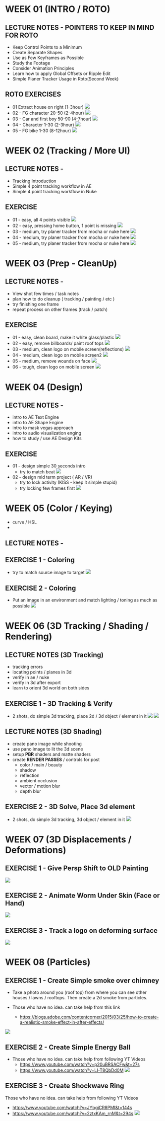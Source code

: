 # WEEK 01 (INTRO / ROTO)

## LECTURE NOTES - POINTERS TO KEEP IN MIND FOR ROTO
- Keep Control Points to a Minimum
- Create Separate Shapes
- Use as Few Keyframes as Possible
- Study the Footage
- Consider Animation Principles
- Learn how to apply Global Offsets or Ripple Edit
- Simple Planer Tracker Usage in Roto(Second Week)
## ROTO EXERCISES
- 01 Extract house on right    (1-3hour)
[<img src="_thumbs/roto1.png">](https://github.com/lalamax3d/vfx_nca_2020/)
- 02 - FG character 20-50    (2-4hour)
[<img src="_thumbs/roto2.png">](https://github.com/lalamax3d/vfx_nca_2020/)
- 03 - Car and first boy 50-90    (4-7hour)
[<img src="_thumbs/roto3.png">](https://github.com/lalamax3d/vfx_nca_2020/)
- 04 - Character 1-30      (2-3hour)
[<img src="_thumbs/roto4.png">](https://github.com/lalamax3d/vfx_nca_2020/)
- 05 - FG bike 1-30     (8-12hour)
[<img src="_thumbs/roto5.png">](https://github.com/lalamax3d/vfx_nca_2020/)

# WEEK 02 (Tracking / More UI)


## LECTURE NOTES -
- Tracking Introduction
- Simple 4 point tracking workflow in AE
- Simple 4 point tracking workflow in Nuke


## EXERCISE
- 01 - easy, all 4 points visible
[<img src="_thumbs/tracking1.png">](https://github.com/lalamax3d/vfx_nca_2020/)
- 02 - easy, pressing home button, 1 point is missing
[<img src="_thumbs/tracking2.png">](https://github.com/lalamax3d/vfx_nca_2020/)
- 03 - medium, try planer tracker from mocha or nuke here
[<img src="_thumbs/tracking3.png">](https://github.com/lalamax3d/vfx_nca_2020/)
- 04 - medium, try planer tracker from mocha or nuke here
[<img src="_thumbs/tracking4.png">](https://github.com/lalamax3d/vfx_nca_2020/)
- 05 - medium, try planer tracker from mocha or nuke here
[<img src="_thumbs/tracking5.png">](https://github.com/lalamax3d/vfx_nca_2020/)



# WEEK 03 (Prep - CleanUp)

## LECTURE NOTES -
- View shot few times / task notes
- plan how to do cleanup ( tracking / painting / etc )
- try finishing one frame
- repeat process on other frames (track / patch)


## EXERCISE
- 01 - easy, clean board, make it white glass/plastic
[<img src="_thumbs/prep1.png">](https://github.com/lalamax3d/vfx_nca_2020/)
- 02 - easy, remove billboards/ paint roof tops
[<img src="_thumbs/prep2.png">](https://github.com/lalamax3d/vfx_nca_2020/)
- 03 - medium, clean logo on mobile screen(reflections)
[<img src="_thumbs/prep3.png">](https://github.com/lalamax3d/vfx_nca_2020/)
- 04 - medium, clean logo on mobile screen2
[<img src="_thumbs/prep4.png">](https://github.com/lalamax3d/vfx_nca_2020/)
- 05 - medium, remove wounds on face
[<img src="_thumbs/prep5.png">](https://github.com/lalamax3d/vfx_nca_2020/)
- 06 - tough, clean logo on mobile screen
[<img src="_thumbs/prep6.jpg">](https://github.com/lalamax3d/vfx_nca_2020/)


# WEEK 04 (Design)


## LECTURE NOTES -
- intro to AE Text Engine
- intro to AE Shape Engine
- intro to mask vegas approach
- intro to audio visualization enging
- how to study / use AE Design Kits


## EXERCISE
- 01 - design simple 30 seconds intro
    - try to match beat
[<img src="_thumbs/design1.gif">](https://github.com/lalamax3d/vfx_nca_2020/)
- 02 - design mid term project ( AR / VR)
    - try to lock activity (KISS - keep it simple stupid)
    - try locking few frames first
[<img src="_thumbs/design2.gif">](https://github.com/lalamax3d/vfx_nca_2020/)

# WEEK 05 (Color / Keying)
- curve / HSL
-

## LECTURE NOTES -

## EXERCISE 1 - Coloring
- try to match source image to target
[<img src="_thumbs/coloring_day1.jpg">](https://github.com/lalamax3d/vfx_nca_2020/)

## EXERCISE 2 - Coloring
- Put an image in an environment and match lighting / toning as much as possible
[<img src="_thumbs/coloring_day2.jpg">](https://github.com/lalamax3d/vfx_nca_2020/)

# WEEK 06 (3D Tracking / Shading / Rendering)

## LECTURE NOTES (3D Tracking)
- tracking errors
- locating points / planes in 3d
- verify in ae / nuke
- verify in 3d after export
- learn to orient 3d world on both sides

## EXERCISE 1 - 3D Tracking & Verify
- 2 shots, do simple 3d tracking, place 2d / 3d object / element in it
[<img src="_thumbs/3d_tracking_Ex_0a.gif">](https://github.com/lalamax3d/vfx_nca_2020/)
[<img src="_thumbs/3d_tracking_Ex_0b.gif">](https://github.com/lalamax3d/vfx_nca_2020/)

## LECTURE NOTES (3D Shading)
- create pano image while shooting
- use pano image to lit the 3d scene
- setup **PBR** shaders and matte shaders
- create **RENDER PASSES** / controls for post
    - color / main / beauty
    - shadow
    - reflection
    - ambient occlusion
    - vector / motion blur
    - depth blur
## EXERCISE 2 - 3D Solve, Place 3d element
- 2 shots, do simple 3d tracking,  3d object / element in it
[<img src="_thumbs/3d_tracking_Ex_2.gif">](https://github.com/lalamax3d/vfx_nca_2020/)


# WEEK 07 (3D Displacements / Deformations)

## EXERCISE 1 - Give Persp Shift to OLD Painting
[<img src="_thumbs/displacement1.gif">](https://github.com/lalamax3d/vfx_nca_2020/)
## EXERCISE 2 - Animate Worm Under Skin (Face or Hand)
[<img src="_thumbs/displacement2.png">](https://github.com/lalamax3d/vfx_nca_2020/)
## EXERCISE 3 - Track a logo on deforming surface
[<img src="_thumbs/tracking_deformations.png">](https://github.com/lalamax3d/vfx_nca_2020/)


# WEEK 08 (Particles)

## EXERCISE 1 - Create Simple smoke over chimney


- Take a photo around you (roof top) from where you can see other houses / lawns / rooftops. Then create a 2d smoke from particles.

- Those who have no idea. can take help from this link
    - https://blogs.adobe.com/contentcorner/2015/03/25/how-to-create-a-realistic-smoke-effect-in-after-effects/

[<img src="_thumbs/pfx_1_smoke.gif">](https://github.com/lalamax3d/vfx_nca_2020/)

## EXERCISE 2 - Create Simple Energy Ball

- Those who have no idea. can take help from following YT Videos
    - https://www.youtube.com/watch?v=p20uBRSACFw&t=27s
    - https://www.youtube.com/watch?v=LI-T8QbDd0M
[<img src="_thumbs/pfx_2_energyBall.gif">](https://github.com/lalamax3d/vfx_nca_2020/)

## EXERCISE 3 - Create Shockwave Ring

Those who have no idea. can take help from following YT Videos
- https://www.youtube.com/watch?v=JYbgjCR8PMI&t=144s
- https://www.youtube.com/watch?v=2ztxKAm_rnM&t=294s
[<img src="_thumbs/pfx_3_energyRing.gif">](https://github.com/lalamax3d/vfx_nca_2020/)
